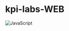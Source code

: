 # kpi-labs-WEB

![JavaScript](https://img.shields.io/badge/javascript-%23323330.svg?style=for-the-badge&logo=javascript&logoColor=%23F7DF1E)